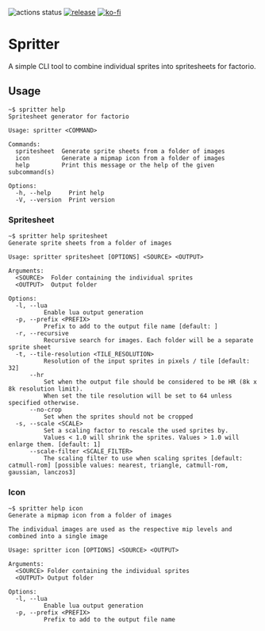 ![actions status](https://img.shields.io/github/actions/workflow/status/fgardt/factorio-spritter/rust.yml)
[![release](https://img.shields.io/github/v/release/fgardt/factorio-spritter)](https://github.com/fgardt/factorio-spritter/releases)
[![ko-fi](https://img.shields.io/badge/Ko--fi-Donate%20-hotpink?logo=kofi&logoColor=white)](https://ko-fi.com/fgardt)

# Spritter

A simple CLI tool to combine individual sprites into spritesheets for factorio.

## Usage

```
~$ spritter help
Spritesheet generator for factorio

Usage: spritter <COMMAND>

Commands:
  spritesheet  Generate sprite sheets from a folder of images
  icon         Generate a mipmap icon from a folder of images
  help         Print this message or the help of the given subcommand(s)

Options:
  -h, --help     Print help
  -V, --version  Print version
```

### Spritesheet

```
~$ spritter help spritesheet
Generate sprite sheets from a folder of images

Usage: spritter spritesheet [OPTIONS] <SOURCE> <OUTPUT>

Arguments:
  <SOURCE>  Folder containing the individual sprites
  <OUTPUT>  Output folder

Options:
  -l, --lua
          Enable lua output generation
  -p, --prefix <PREFIX>
          Prefix to add to the output file name [default: ]
  -r, --recursive
          Recursive search for images. Each folder will be a separate sprite sheet
  -t, --tile-resolution <TILE_RESOLUTION>
          Resolution of the input sprites in pixels / tile [default: 32]
      --hr
          Set when the output file should be considered to be HR (8k x 8k resolution limit).
          When set the tile resolution will be set to 64 unless specified otherwise.
      --no-crop
          Set when the sprites should not be cropped
  -s, --scale <SCALE>
          Set a scaling factor to rescale the used sprites by.
          Values < 1.0 will shrink the sprites. Values > 1.0 will enlarge them. [default: 1]
      --scale-filter <SCALE_FILTER>
          The scaling filter to use when scaling sprites [default: catmull-rom] [possible values: nearest, triangle, catmull-rom, gaussian, lanczos3]
```

### Icon

```
~$ spritter help icon
Generate a mipmap icon from a folder of images

The individual images are used as the respective mip levels and combined into a single image

Usage: spritter icon [OPTIONS] <SOURCE> <OUTPUT>

Arguments:
  <SOURCE> Folder containing the individual sprites
  <OUTPUT> Output folder

Options:
  -l, --lua
          Enable lua output generation
  -p, --prefix <PREFIX>
          Prefix to add to the output file name
```
